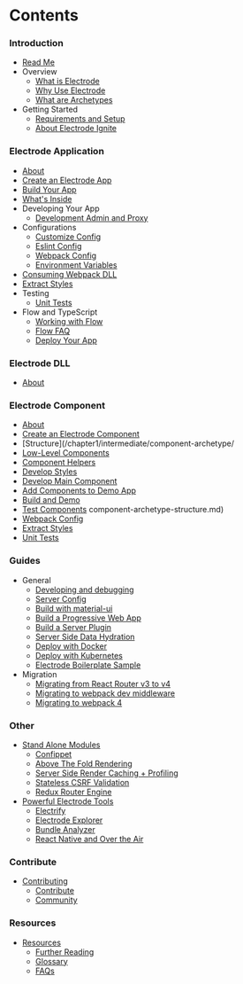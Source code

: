 # Contents

### Introduction

- [Read Me](README.md)
- Overview
  - [What is Electrode](overview/what-is-electrode.md)
  - [Why Use Electrode](overview/why-use-electrode.md)
  - [What are Archetypes](/overview/what-are-archetypes.md)
- Getting Started
  - [Requirements and Setup](overview/requirements.md)
  - [About Electrode Ignite](/chapter1/quick-start/start-with-ignite.md)

### Electrode Application

- [About](/chapter1/intermediate/app-archetype/README.md)
- [Create an Electrode App](/chapter1/quick-start/start-with-app.md)
- [Build Your App](/chapter1/further-develop-app/build-app.md)
- [What's Inside](/chapter1/further-develop-app/whats-inside.md)
- Developing Your App
  - [Development Admin and Proxy](/chapter1/further-develop-app/dev-admin-proxy.md)
- Configurations
  - [Customize Config](/chapter1/intermediate/app-archetype/customize-config.md)
  - [Eslint Config](/chapter1/intermediate/app-archetype/eslint.md)
  - [Webpack Config](/chapter1/intermediate/app-archetype/webpack-config.md)
  - [Environment Variables](/chapter1/intermediate/app-archetype/env-vars.md)
- [Consuming Webpack DLL](chapter1/intermediate/app-archetype/load-dll.md)
- [Extract Styles](/chapter1/intermediate/app-archetype/extract-styles.md)
- Testing
  - [Unit Tests](/chapter1/intermediate/app-archetype/unit-tests.md)
- Flow and TypeScript
  - [Working with Flow](/chapter1/intermediate/flow.md)
  - [Flow FAQ](/chapter1/intermediate/flow-faq.md)
  - [Deploy Your App](/chapter1/further-develop-app/deploy-your-app.md)

### Electrode DLL

- [About](chapter1/intermediate/dll-archetype/README.md)

### Electrode Component

- [About](/chapter1/intermediate/component-archetype/README.md)
- [Create an Electrode Component](/chapter1/quick-start/start-with-component.md)
- [Structure](/chapter1/intermediate/component-archetype/
- [Low-Level Components](/chapter1/further-develop-component/low-level-components.md)
- [Component Helpers](/chapter1/further-develop-component/component-helpers.md)
- [Develop Styles](/chapter1/further-develop-component/develop-styles.md)
- [Develop Main Component](chapter1/further-develop-component/develop-main-component.md)
- [Add Components to Demo App](/chapter1/further-develop-component/add-to-demo-app.md)
- [Build and Demo](/chapter1/further-develop-component/build-and-demo.md)
- [Test Components](/chapter1/further-develop-component/test-components.md)
  component-archetype-structure.md)
- [Webpack Config](/chapter1/intermediate/component-archetype/webpack-config.md)
- [Extract Styles](/chapter1/intermediate/component-archetype/extract-styles.md)
- [Unit Tests](/chapter1/intermediate/component-archetype/unit-tests.md)

### Guides

- General
  - [Developing and debugging](guides/dev-and-debug.md)
  - [Server Config](chapter1/intermediate/server-config.md)
  - [Build with material-ui](chapter1/intermediate/build-with-material-ui.md)
  - [Build a Progressive Web App](chapter1/intermediate/build-a-progressive-web-app.md)
  - [Build a Server Plugin](chapter1/intermediate/build-a-server-plugin.md)
  - [Server Side Data Hydration](chapter1/intermediate/server-side-data-hydration.md)
  - [Deploy with Docker](chapter1/intermediate/more-deployments/docker.md)
  - [Deploy with Kubernetes](chapter1/intermediate/more-deployments/kubernetes.md)
  - [Electrode Boilerplate Sample](chapter1/advanced/you-can-view-an-example-bundleanalyzetsv-output-using-the-electrode-boilerplate-code.md)
- Migration
  - [Migrating from React Router v3 to v4](guides/rr3-to-rr4.md)
  - [Migrating to webpack dev middleware](guides/webpack-dev-middleware.md)
  - [Migrating to webpack 4](guides/webpack4.md)

### Other

- [Stand Alone Modules](chapter1/advanced/stand-alone-modules.md)
  - [Confippet](chapter1/advanced/stand-alone-modules/confippet.md)
  - [Above The Fold Rendering](chapter1/advanced/stand-alone-modules/above-the-fold-rendering.md)
  - [Server Side Render Caching + Profiling](chapter1/advanced/stand-alone-modules/server-side-render-caching-+-profiling.md)
  - [Stateless CSRF Validation](chapter1/advanced/stand-alone-modules/stateless-csrf-validation.md)
  - [Redux Router Engine](chapter1/advanced/stand-alone-modules/redux-router-engine.md)
- [Powerful Electrode Tools](chapter1/advanced/powerful-electrode-tools.md)
  - [Electrify](chapter1/advanced/powerful-electrode-tools/electrify.md)
  - [Electrode Explorer](chapter1/advanced/powerful-electrode-tools/electrode-explorer.md)
  - [Bundle Analyzer](chapter1/advanced/powerful-electrode-tools/bundle-analyzer.md)
  - [React Native and Over the Air](chapter1/over-the-air/react-native-and-over-the-air.md)

### Contribute

- [Contributing](contributing.md)
  - [Contribute](contribute.md)
  - [Community](community.md)

### Resources

- [Resources](resources.md)
  - [Further Reading](resources/further-reading.md)
  - [Glossary](resources/glossary.md)
  - [FAQs](resources/faqs.md)
